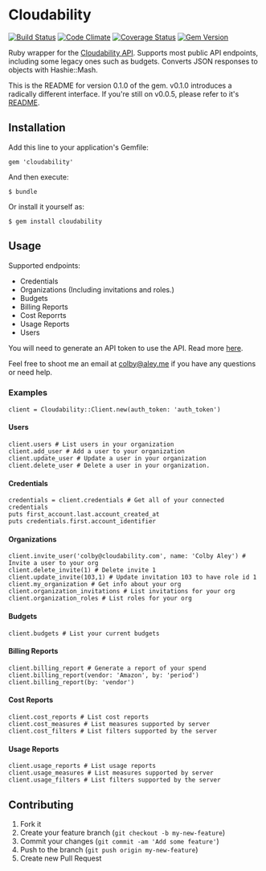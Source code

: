 Cloudability
===

[![Build Status](https://travis-ci.org/ColbyAley/cloudability.png?branch=master)](https://travis-ci.org/ColbyAley/cloudability)
[![Code Climate](https://codeclimate.com/github/ColbyAley/cloudability.png)](https://codeclimate.com/github/ColbyAley/cloudability)
[![Coverage Status](https://coveralls.io/repos/ColbyAley/cloudability/badge.png)](https://coveralls.io/r/ColbyAley/cloudability)
[![Gem Version](https://badge.fury.io/rb/cloudability.png)](http://badge.fury.io/rb/cloudability)

Ruby wrapper for the [Cloudability API](http://developers.cloudability.com/). Supports most public API endpoints, including some legacy ones such as budgets. Converts JSON responses to objects with Hashie::Mash.

This is the README for version 0.1.0 of the gem. v0.1.0 introduces a radically different interface. If you're still on v0.0.5, please refer to it's [README](https://github.com/ColbyAley/cloudability/tree/v0.0.5).

## Installation

Add this line to your application's Gemfile:

    gem 'cloudability'

And then execute:

    $ bundle

Or install it yourself as:

    $ gem install cloudability

## Usage

  Supported endpoints:

  * Credentials
  * Organizations (Including invitations and roles.)
  * Budgets
  * Billing Reports
  * Cost Reporrts
  * Usage Reports
  * Users

You will need to generate an API token to use the API. Read more [here](https://support.cloudability.com/hc/en-us/articles/204308448-API-setup-and-documentation).

Feel free to shoot me an email at colby@aley.me if you have any questions or need help.

### Examples

    client = Cloudability::Client.new(auth_token: 'auth_token')

#### Users

    client.users # List users in your organization
    client.add_user # Add a user to your organization
    client.update_user # Update a user in your organization
    client.delete_user # Delete a user in your organization.

#### Credentials

    credentials = client.credentials # Get all of your connected credentials
    puts first_account.last.account_created_at
    puts credentials.first.account_identifier

#### Organizations

    client.invite_user('colby@cloudability.com', name: 'Colby Aley') # Invite a user to your org
    client.delete_invite(1) # Delete invite 1
    client.update_invite(103,1) # Update invitation 103 to have role id 1
    client.my_organization # Get info about your org
    client.organization_invitations # List invitations for your org
    client.organization_roles # List roles for your org

#### Budgets

    client.budgets # List your current budgets

#### Billing Reports

    client.billing_report # Generate a report of your spend
    client.billing_report(vendor: 'Amazon', by: 'period')
    client.billing_report(by: 'vendor')

#### Cost Reports

    client.cost_reports # List cost reports
    client.cost_measures # List measures supported by server
    client.cost_filters # List filters supported by the server

#### Usage Reports

    client.usage_reports # List usage reports
    client.usage_measures # List measures supported by server
    client.usage_filters # List filters supported by the server

## Contributing

1. Fork it
2. Create your feature branch (`git checkout -b my-new-feature`)
3. Commit your changes (`git commit -am 'Add some feature'`)
4. Push to the branch (`git push origin my-new-feature`)
5. Create new Pull Request
